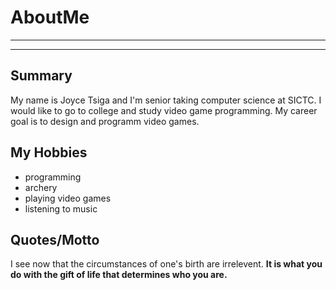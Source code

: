 # AboutMe
---
---
## Summary

My name is Joyce Tsiga and I'm senior taking computer science at SICTC. I would like to go to college and study video game programming. My career goal is to design and programm video games.

My Hobbies
-
* programming
* archery
* playing video games
* listening to music

## Quotes/Motto

I see now that the circumstances of one's birth are irrelevent. <b>It is what you do with the gift of life that determines who you are<b>.
  
